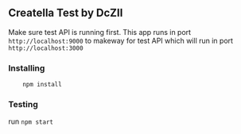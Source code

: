 ## Creatella Test by DcZII

Make sure test API is running first. This app runs in port `http://localhost:9000` to makeway for test API which will run in port `http://localhost:3000`

### Installing
```
	npm install
```

### Testing
run ```npm start```
